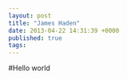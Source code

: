 ```yaml
---
layout: post
title: "James Haden"
date: 2013-04-22 14:31:39 +0000
published: true
tags:
---
```

#Hello world